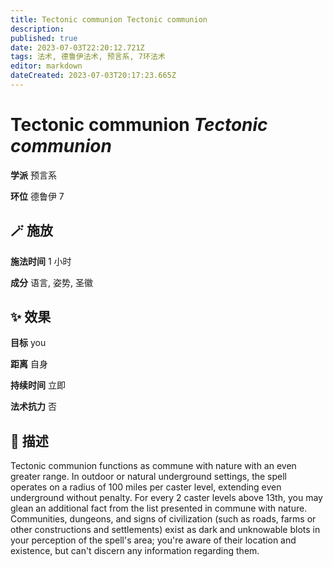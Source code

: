 ```yaml
---
title: Tectonic communion Tectonic communion
description: 
published: true
date: 2023-07-03T22:20:12.721Z
tags: 法术, 德鲁伊法术, 预言系, 7环法术
editor: markdown
dateCreated: 2023-07-03T20:17:23.665Z
---
```


# **Tectonic communion** *Tectonic communion*

**学派** 预言系 

**环位** 德鲁伊 7

## 🪄 施放

**施法时间** 1 小时

**成分** 语言, 姿势, 圣徽

## ✨ 效果 

**目标** you 

**距离** 自身  

**持续时间** 立即 

**法术抗力** 否

## 📖 描述

Tectonic communion functions as commune with nature with an even greater range. In outdoor or natural underground settings, the spell operates on a radius of 100 miles per caster level, extending even underground without penalty.  For every 2 caster levels above 13th, you may glean an additional fact from the list presented in commune with nature. Communities, dungeons, and signs of civilization (such as roads, farms or other constructions and settlements) exist as dark and unknowable blots in your perception of the spell's area; you're aware of their location and existence, but can't discern any information regarding them.
    